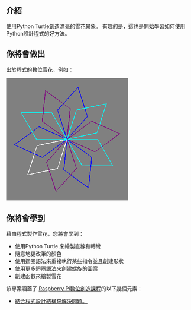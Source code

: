 ## 介紹

使用Python Turtle創造漂亮的雪花景象。 有趣的是，這也是開始學習如何使用Python設計程式的好方法。

## 你將會做出

出於程式的數位雪花，例如：

![雪花](images/makeasnowflake.png)

## 你將會學到

藉由程式製作雪花，您將會學到：

- 使用Python Turtle 來繪製直線和轉彎
- 隨意地更改筆的顏色
- 使用迴圈語法來重複執行某些指令並且創建形狀
- 使用更多迴圈語法來創建螺旋的圖案
- 創建函數來繪製雪花

該專案涵蓋了 [Raspberry Pi數位創造課程](https://www.raspberrypi.org/curriculum/)的以下幾個元素：

- [結合程式設計結構來解決問題。](https://www.raspberrypi.org/curriculum/programming/builder)